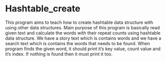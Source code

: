 # Hashtable_create
This program aims to teach how to create hashtable data structure with using other data structures.
Main purpose of this program is basically read given text and calculate the words with their repeat
counts using hashtable data structure. We have a story text which is contains words and we have a search
text which is contains the words that needs to be found. When program finds the given word, it should
print it’s key value, count value and it’s index. If nothing is found then it must print it too.
